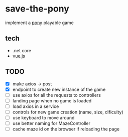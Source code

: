 # save-the-pony

implement a [pony](https://ponychallenge.trustpilot.com/api-docs/index.html) playable game

## tech
* .net core
* vue.js

## TODO
* [x] make axios -> post
* [x] endpoint to create new instance of the game
* [ ] use axios for all the requests to controllers
* [ ] landing page when no game is loaded
* [ ] load axios in a service
* [ ] controls for new game creation (name, size, dificulty)
* [ ] use keyboard to move around
* [ ] use better naming for MazeController
* [ ] cache maze id on the browser if reloading the page